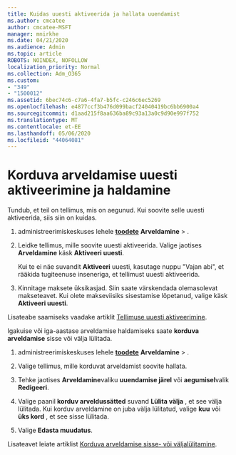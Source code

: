 ```yaml
---
title: Kuidas uuesti aktiveerida ja hallata uuendamist
ms.author: cmcatee
author: cmcatee-MSFT
manager: mnirkhe
ms.date: 04/21/2020
ms.audience: Admin
ms.topic: article
ROBOTS: NOINDEX, NOFOLLOW
localization_priority: Normal
ms.collection: Adm_O365
ms.custom:
- "349"
- "1500012"
ms.assetid: 6bec74c6-c7a6-4fa7-b5fc-c246c6ec5269
ms.openlocfilehash: e4877ccf3b476d099bacf24040419bc6bb6900a4
ms.sourcegitcommit: d1aad215f8aa636ba89c93a13a0c9d90e997f752
ms.translationtype: MT
ms.contentlocale: et-EE
ms.lasthandoff: 05/06/2020
ms.locfileid: "44064081"
---
```

# <a name="how-to-reactivate-and-manage-recurring-billing"></a>Korduva arveldamise uuesti aktiveerimine ja haldamine

Tundub, et teil on tellimus, mis on aegunud. Kui soovite selle uuesti aktiveerida, siis siin on kuidas.
  
1. administreerimiskeskuses lehele **[toodete](https://go.microsoft.com/fwlink/p/?linkid=842054)** **Arveldamine** \> .

2. Leidke tellimus, mille soovite uuesti aktiveerida. Valige jaotises **Arveldamine** käsk **Aktiveeri uuesti**.

    Kui te ei näe suvandit **Aktiveeri** uuesti, kasutage nuppu "Vajan abi", et rääkida tugiteenuse inseneriga, et tellimust uuesti aktiveerida.

3. Kinnitage maksete üksikasjad. Siin saate värskendada olemasolevat makseteavet. Kui olete makseviisiks sisestamise lõpetanud, valige käsk **Aktiveeri uuesti**.

Lisateabe saamiseks vaadake artiklit [Tellimuse uuesti aktiveerimine](https://docs.microsoft.com//office365/admin/subscriptions-and-billing/reactivate-your-subscription). 

Igakuise või iga-aastase arveldamise haldamiseks saate **korduva arveldamise** sisse või välja lülitada.
  
1. administreerimiskeskuses lehele **[toodete](https://go.microsoft.com/fwlink/p/?linkid=842054)** **Arveldamine** \> .

2. Valige tellimus, mille korduvat arveldamist soovite hallata.

3. Tehke jaotises **Arveldamine**valiku **uuendamise järel** või **aegumisel**valik **Redigeeri**.

4. Valige paanil **korduv arveldussätted** suvand **Lülita välja** , et see välja lülitada. Kui korduv arveldamine on juba välja lülitatud, valige **kuu** või **üks kord** , et see sisse lülitada.

5. Valige **Edasta muudatus**.

Lisateavet leiate artiklist [Korduva arveldamise sisse- või väljalülitamine](https://docs.microsoft.com/office365/admin/subscriptions-and-billing/renew-your-subscription#turn-recurring-billing-off-or-on).